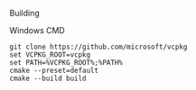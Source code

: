 Building

Windows CMD
```
git clone https://github.com/microsoft/vcpkg
set VCPKG_ROOT=vcpkg
set PATH=%VCPKG_ROOT%;%PATH%
cmake --preset=default
cmake --build build